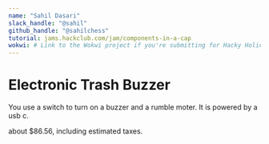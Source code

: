 ```yaml
---
name: "Sahil Dasari"
slack_handle: "@sahil"
github_handle: "@sahilchess"
tutorial: jams.hackclub.com/jam/components-in-a-cap
wokwi: # Link to the Wokwi project if you're submitting for Hacky Holidays
---
```


# Electronic Trash Buzzer

<!-- Describe your board in 2-3 sentences. What are you making? What will it do? -->

You use a switch to turn on a buzzer and a rumble moter. It is powered by a usb c.
<!-- How much is it going to cost? -->

about $86.56, including estimated taxes.

<!-- Tell us a little bit about your design process. What were some challenges? What helped? ***Totally optional*** -->
